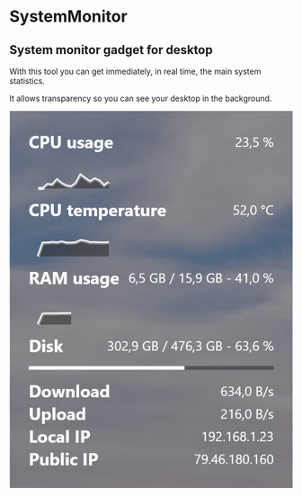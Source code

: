 # SystemMonitor
## System monitor gadget for desktop
With this tool you can get immediately, in real time, the main system statistics.

It allows transparency so you can see your desktop in the background.

![](screenshot.png)